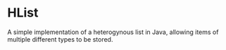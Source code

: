 # HList

A simple implementation of a heterogynous list in Java, allowing items of multiple different types to be stored.

